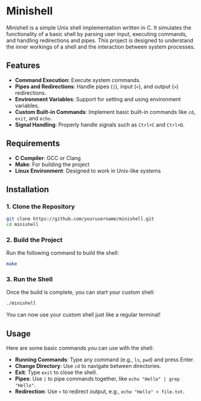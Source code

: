 # Minishell

Minishell is a simple Unix shell implementation written in C. It simulates the functionality of a basic shell by parsing user input, executing commands, and handling redirections and pipes. This project is designed to understand the inner workings of a shell and the interaction between system processes.

## Features

- **Command Execution**: Execute system commands.
- **Pipes and Redirections**: Handle pipes (`|`), input (`<`), and output (`>`) redirections.
- **Environment Variables**: Support for setting and using environment variables.
- **Custom Built-in Commands**: Implement basic built-in commands like `cd`, `exit`, and `echo`.
- **Signal Handling**: Properly handle signals such as `Ctrl+C` and `Ctrl+D`.

## Requirements

- **C Compiler**: GCC or Clang
- **Make**: For building the project
- **Linux Environment**: Designed to work in Unix-like systems

## Installation

### 1. Clone the Repository

```bash
git clone https://github.com/yourusername/minishell.git
cd minishell
```

### 2. Build the Project

Run the following command to build the shell:

```bash
make
```

### 3. Run the Shell

Once the build is complete, you can start your custom shell:

```bash
./minishell
```

You can now use your custom shell just like a regular terminal!

## Usage

Here are some basic commands you can use with the shell:

- **Running Commands**: Type any command (e.g., `ls`, `pwd`) and press Enter.
- **Change Directory**: Use `cd` to navigate between directories.
- **Exit**: Type `exit` to close the shell.
- **Pipes**: Use `|` to pipe commands together, like `echo "Hello" | grep "Hello"`.
- **Redirection**: Use `>` to redirect output, e.g., `echo "Hello" > file.txt`.
